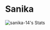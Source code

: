 # Sanika

![sanika-14's Stats](https://github-readme-stats.vercel.app/api?username=sanika-14&theme=vue-dark&show_icons=true&hide_border=true&count_private=true)

